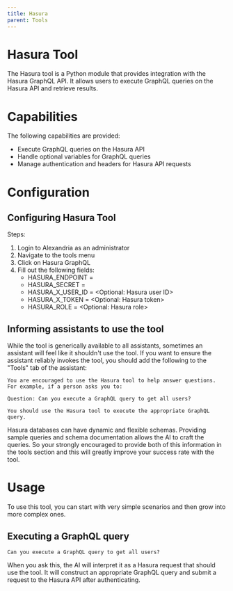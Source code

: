 ```yaml
---
title: Hasura
parent: Tools
---
```


# Hasura Tool

The Hasura tool is a Python module that provides integration with the Hasura GraphQL API. It allows users to execute GraphQL queries on the Hasura API and retrieve results.

# Capabilities

The following capabilities are provided:

* Execute GraphQL queries on the Hasura API
* Handle optional variables for GraphQL queries
* Manage authentication and headers for Hasura API requests

# Configuration

## Configuring Hasura Tool

Steps:

1. Login to Alexandria as an administrator 
2. Navigate to the tools menu
3. Click on Hasura GraphQL
4. Fill out the following fields:
   * HASURA_ENDPOINT = <URL to your Hasura GraphQL endpoint>
   * HASURA_SECRET = <Your Hasura admin secret>
   * HASURA_X_USER_ID = <Optional: Hasura user ID>
   * HASURA_X_TOKEN = <Optional: Hasura token>
   * HASURA_ROLE = <Optional: Hasura role>

## Informing assistants to use the tool

While the tool is generically available to all assistants, sometimes an assistant will feel like it shouldn't use the tool. If you want to ensure the assistant reliably invokes the tool, you should add the following to the "Tools" tab of the assistant:

```
You are encouraged to use the Hasura tool to help answer questions. For example, if a person asks you to:

Question: Can you execute a GraphQL query to get all users?

You should use the Hasura tool to execute the appropriate GraphQL query.
```

Hasura databases can have dynamic and flexible schemas. Providing sample queries and schema documentation allows the AI to craft the queries. So your strongly encouraged to provide both of this information in the tools section and this will greatly improve your success rate with the tool.

# Usage

To use this tool, you can start with very simple scenarios and then grow into more complex ones.

## Executing a GraphQL query

```
Can you execute a GraphQL query to get all users?
```

When you ask this, the AI will interpret it as a Hasura request that should use the tool. It will construct an appropriate GraphQL query and submit a request to the Hasura API after authenticating.
